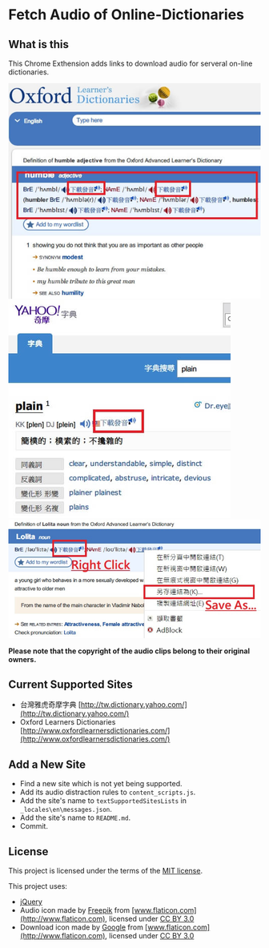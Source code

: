 # Fetch Audio of Online-Dictionaries

## What is this

This Chrome Exthension adds links to download audio for serveral on-line dictionaries.

![](demo/oxford.jpg)
![](demo/tw_yahoo.jpg)
![](demo/save_as.jpg)

**Please note that the copyright of the audio clips belong to their original owners.**


## Current Supported Sites

- 台灣雅虎奇摩字典 [http://tw.dictionary.yahoo.com/](http://tw.dictionary.yahoo.com/)
- Oxford Learners Dictionaries [http://www.oxfordlearnersdictionaries.com/](http://www.oxfordlearnersdictionaries.com/)


## Add a New Site

- Find a new site which is not yet being supported.
- Add its audio distraction rules to `content_scripts.js`.
- Add the site's name to `textSupportedSitesLists` in `_locales\en\messages.json`.
- Add the site's name to `README.md`.
- Commit.


## License

This project is licensed under the terms of the [MIT license](http://opensource.org/licenses/MIT).

This project uses:

- [jQuery](https://jquery.com/)
- Audio icon made by [Freepik](http://www.freepik.com) from [www.flaticon.com](http://www.flaticon.com), licensed under [CC BY 3.0](http://creativecommons.org/licenses/by/3.0/)
- Download icon made by [Google](http://www.google.com) from [www.flaticon.com](http://www.flaticon.com), licensed under [CC BY 3.0](http://creativecommons.org/licenses/by/3.0/)

